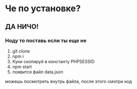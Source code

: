 # Че по установке?

## ДА НИЧО!

### Ноду то поставь если ты еще не

1) git clone
2) npm i
3) Куки скопируй в константу PHPSESSID 
4) npm start
5) появится файл data.json 

можешь посмотреть внутрь файла, после этого смотри код


